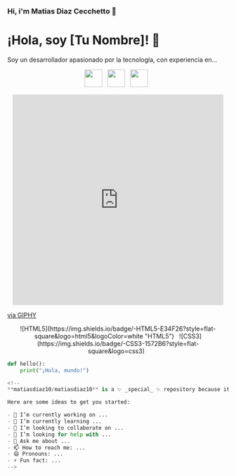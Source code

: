 ### Hi, i'm Matias Diaz Cecchetto 👋

<!-- Título -->
# ¡Hola, soy [Tu Nombre]! 👋

<!-- Breve Descripción -->
Soy un desarrollador apasionado por la tecnología, con experiencia en...

<!-- Iconos de Redes Sociales -->
<p align="center">
  <a href="https://twitter.com/TuTwitter" target="_blank"><img src="https://img.icons8.com/color/48/000000/twitter--v1.png" width="40" /></a>&nbsp;&nbsp;
  <a href="https://www.linkedin.com/in/tuperfil" target="_blank"><img src="https://img.icons8.com/color/48/000000/linkedin.png" width="40" /></a>&nbsp;&nbsp;
  <a href="https://github.com/tuperfil" target="_blank"><img src="https://img.icons8.com/fluency/48/000000/github.png" width="40" /></a>&nbsp;&nbsp;
</p>

<!-- GIF o Imagen con Animación -->
<p align="center">
  <!-- <img src="https://media.giphy.com/media/26DNflkwei8sAYtIs/giphy.gif" width="300" /> -->
  <iframe src="https://giphy.com/embed/liRTgRfK9XljrH2EFt" width="480" height="480" frameBorder="0" class="giphy-embed" allowFullScreen></iframe><p><a href="https://giphy.com/gifs/thecodingspacerd-coding-coder-the-space-liRTgRfK9XljrH2EFt">via GIPHY</a></p>
</p>

<!-- Badges de Habilidades -->
<p align="center">
  ![HTML5](https://img.shields.io/badge/-HTML5-E34F26?style=flat-square&logo=html5&logoColor=white "HTML5")&nbsp;&nbsp;
  ![CSS3](https://img.shields.io/badge/-CSS3-1572B6?style=flat-square&logo=css3)&nbsp;&nbsp;
</p>

<!-- Ejemplo de Código -->
```python
def hello():
    print("¡Hola, mundo!")

<!--
**matiasdiaz10/matiasdiaz10** is a ✨ _special_ ✨ repository because its `README.md` (this file) appears on your GitHub profile.

Here are some ideas to get you started:

- 🔭 I’m currently working on ...
- 🌱 I’m currently learning ...
- 👯 I’m looking to collaborate on ...
- 🤔 I’m looking for help with ...
- 💬 Ask me about ...
- 📫 How to reach me: ...
- 😄 Pronouns: ...
- ⚡ Fun fact: ...
-->
